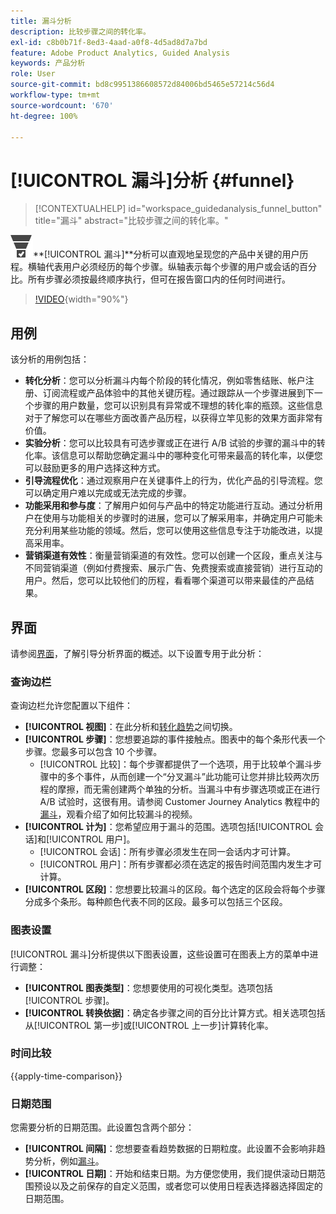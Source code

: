 ```yaml
---
title: 漏斗分析
description: 比较步骤之间的转化率。
exl-id: c8b0b71f-8ed3-4aad-a0f8-4d5ad8d7a7bd
feature: Adobe Product Analytics, Guided Analysis
keywords: 产品分析
role: User
source-git-commit: bd8c9951386608572d84006bd5465e57214c56d4
workflow-type: tm+mt
source-wordcount: '670'
ht-degree: 100%

---
```


# [!UICONTROL 漏斗]分析 {#funnel}

<!-- markdownlint-disable MD034 -->

>[!CONTEXTUALHELP]
>id="workspace_guidedanalysis_funnel_button"
>title="漏斗"
>abstract="比较步骤之间的转化率。"

<!-- markdownlint-enable MD034 -->

![ConversionFunnel](/help/assets/icons/ConversionFunnel.svg)**[!UICONTROL 漏斗&#x200B;]**分析可以直观地呈现您的产品中关键的用户历程。横轴代表用户必须经历的每个步骤。纵轴表示每个步骤的用户或会话的百分比。所有步骤必须按最终顺序执行，但可在报告窗口内的任何时间进行。

>[!VIDEO](https://video.tv.adobe.com/v/3431280/?captions=chi_hans&quality=12&learn=on){width="90%"}

## 用例

该分析的用例包括：

* **转化分析**：您可以分析漏斗内每个阶段的转化情况，例如零售结账、帐户注册、订阅流程或产品体验中的其他关键历程。通过跟踪从一个步骤进展到下一个步骤的用户数量，您可以识别具有异常或不理想的转化率的瓶颈。这些信息对于了解您可以在哪些方面改善产品历程，以获得立竿见影的效果方面非常有价值。
* **实验分析**：您可以比较具有可选步骤或正在进行 A/B 试验的步骤的漏斗中的转化率。该信息可以帮助您确定漏斗中的哪种变化可带来最高的转化率，以便您可以鼓励更多的用户选择这种方式。
* **引导流程优化**：通过观察用户在关键事件上的行为，优化产品的引导流程。您可以确定用户难以完成或无法完成的步骤。
* **功能采用和参与度**：了解用户如何与产品中的特定功能进行互动。通过分析用户在使用与功能相关的步骤时的进展，您可以了解采用率，并确定用户可能未充分利用某些功能的领域。然后，您可以使用这些信息专注于功能改进，以提高采用率。
* **营销渠道有效性**：衡量营销渠道的有效性。您可以创建一个区段，重点关注与不同营销渠道（例如付费搜索、展示广告、免费搜索或直接营销）进行互动的用户。然后，您可以比较他们的历程，看看哪个渠道可以带来最佳的产品结果。

## 界面

请参阅[界面](../overview.md#interface)，了解引导分析界面的概述。以下设置专用于此分析：

### 查询边栏

查询边栏允许您配置以下组件：

* **[!UICONTROL 视图]**：在此分析和[转化趋势](conversion-trends.md)之间切换。
* **[!UICONTROL 步骤]**：您想要追踪的事件接触点。图表中的每个条形代表一个步骤。您最多可以包含 10 个步骤。
   * [!UICONTROL 比较]：每个步骤都提供了一个选项，用于比较单个漏斗步骤中的多个事件，从而创建一个“分叉漏斗”此功能可让您并排比较两次历程的摩擦，而无需创建两个单独的分析。当漏斗中有步骤选项或正在进行 A/B 试验时，这很有用。请参阅 Customer Journey Analytics 教程中的[漏斗](https://experienceleague.adobe.com/zh-hans/docs/customer-journey-analytics-learn/tutorials/guided-analysis/funnel)，观看介绍了如何比较漏斗的视频。
* **[!UICONTROL 计为]**：您希望应用于漏斗的范围。选项包括[!UICONTROL 会话]和[!UICONTROL 用户]。
   * [!UICONTROL 会话]：所有步骤必须发生在同一会话内才可计算。
   * [!UICONTROL 用户]：所有步骤都必须在选定的报告时间范围内发生才可计算。
* **[!UICONTROL 区段]**：您想要比较漏斗的区段。每个选定的区段会将每个步骤分成多个条形。每种颜色代表不同的区段。最多可以包括三个区段。

### 图表设置

[!UICONTROL 漏斗]分析提供以下图表设置，这些设置可在图表上方的菜单中进行调整：

* **[!UICONTROL 图表类型]**：您想要使用的可视化类型。选项包括[!UICONTROL 步骤]。
* **[!UICONTROL 转换依据]**：确定各步骤之间的百分比计算方式。相关选项包括从[!UICONTROL 第一步]或[!UICONTROL 上一步]计算转化率。

### 时间比较

{{apply-time-comparison}}



### 日期范围

您需要分析的日期范围。此设置包含两个部分：

* **[!UICONTROL 间隔]**：您想要查看趋势数据的日期粒度。此设置不会影响非趋势分析，例如[漏斗](funnel.md)。
* **[!UICONTROL 日期]**：开始和结束日期。为方便您使用，我们提供滚动日期范围预设以及之前保存的自定义范围，或者您可以使用日程表选择器选择固定的日期范围。

<!--
## Example

See below for an example of the analysis.

![Funnel time compare](../assets/funnel-compare.png)

-->
